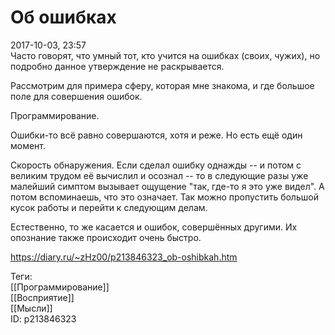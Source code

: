 Об ошибках
===========

   
 2017-10-03, 23:57   
  Часто говорят, что умный тот, кто учится на ошибках (своих, чужих), но подробно данное утверждение не раскрывается.   
   
 Рассмотрим для примера сферу, которая мне знакома, и где большое поле для совершения ошибок.   
   
 Программирование.   
   
 Ошибки-то всё равно совершаются, хотя и реже. Но есть ещё один момент.   
   
 Скорость обнаружения. Если сделал ошибку однажды -- и потом с великим трудом её вычислил и осознал -- то в следующие разы уже малейший симптом вызывает ощущение "так, где-то я это уже видел". А потом вспоминаешь, что это означает. Так можно пропустить большой кусок работы и перейти к следующим делам.   
   
 Естественно, то же касается и ошибок, совершённых другими. Их опознание также происходит очень быстро.   
    
 <https://diary.ru/~zHz00/p213846323_ob-oshibkah.htm>   
   
 Теги:   
 [[Программирование]]   
 [[Восприятие]]   
 [[Мысли]]   
 ID: p213846323